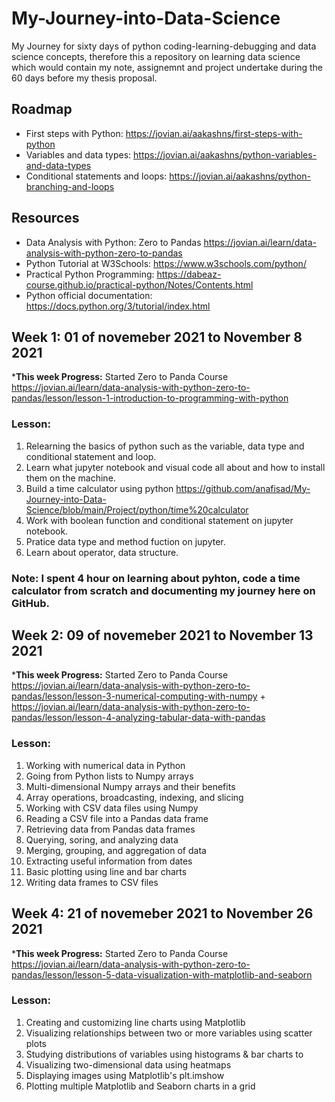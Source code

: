 # My-Journey-into-Data-Science
My Journey for sixty days of python coding-learning-debugging and data science concepts, therefore this a repository on learning data science which would contain my note, assignemnt and project undertake during the 60 days before my thesis proposal.


## Roadmap
- First steps with Python: https://jovian.ai/aakashns/first-steps-with-python
- Variables and data types: https://jovian.ai/aakashns/python-variables-and-data-types
- Conditional statements and loops: https://jovian.ai/aakashns/python-branching-and-loops

## Resources
- Data Analysis with Python: Zero to Pandas https://jovian.ai/learn/data-analysis-with-python-zero-to-pandas
- Python Tutorial at W3Schools: https://www.w3schools.com/python/
- Practical Python Programming: https://dabeaz-course.github.io/practical-python/Notes/Contents.html
- Python official documentation: https://docs.python.org/3/tutorial/index.html


## Week 1: 01 of novemeber 2021 to November 8 2021

***This week Progress:** Started Zero to Panda Course https://jovian.ai/learn/data-analysis-with-python-zero-to-pandas/lesson/lesson-1-introduction-to-programming-with-python

### Lesson: 
1. Relearning the basics of python such as the variable, data type and conditional statement and loop.
2. Learn what jupyter notebook and visual code all about and how to install them on the machine.
3. Build a time calculator using python https://github.com/anafisad/My-Journey-into-Data-Science/blob/main/Project/python/time%20calculator
4. Work with boolean function and conditional statement on jupyter notebook.
5. Pratice data type and method fuction on jupyter.
6. Learn about operator, data structure.


### Note: I spent 4 hour on learning about pyhton, code a time calculator from scratch and documenting my journey here on GitHub.


## Week 2: 09 of novemeber 2021 to November 13 2021

***This week Progress:** Started Zero to Panda Course https://jovian.ai/learn/data-analysis-with-python-zero-to-pandas/lesson/lesson-3-numerical-computing-with-numpy + https://jovian.ai/learn/data-analysis-with-python-zero-to-pandas/lesson/lesson-4-analyzing-tabular-data-with-pandas

### Lesson: 
1. Working with numerical data in Python
2. Going from Python lists to Numpy arrays
3. Multi-dimensional Numpy arrays and their benefits
4. Array operations, broadcasting, indexing, and slicing
5. Working with CSV data files using Numpy
6. Reading a CSV file into a Pandas data frame
7. Retrieving data from Pandas data frames
8. Querying, soring, and analyzing data
9. Merging, grouping, and aggregation of data
10. Extracting useful information from dates
11. Basic plotting using line and bar charts
12. Writing data frames to CSV files


## Week 4: 21 of novemeber 2021 to November 26 2021

***This week Progress:** Started Zero to Panda Course https://jovian.ai/learn/data-analysis-with-python-zero-to-pandas/lesson/lesson-5-data-visualization-with-matplotlib-and-seaborn

### Lesson: 
1. Creating and customizing line charts using Matplotlib
2. Visualizing relationships between two or more variables using scatter plots
3. Studying distributions of variables using histograms & bar charts to
4. Visualizing two-dimensional data using heatmaps
5. Displaying images using Matplotlib's plt.imshow
6. Plotting multiple Matplotlib and Seaborn charts in a grid
